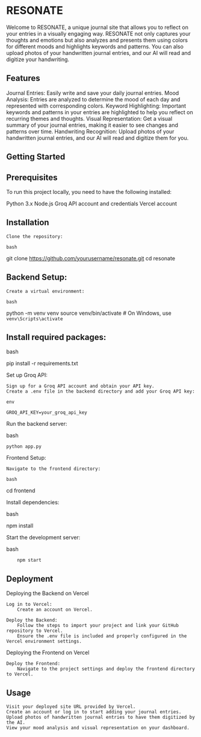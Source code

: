 # RESONATE

Welcome to RESONATE, a unique journal site that allows you to reflect on your entries in a visually engaging way. RESONATE not only captures your thoughts and emotions but also analyzes and presents them using colors for different moods and highlights keywords and patterns. You can also upload photos of your handwritten journal entries, and our AI will read and digitize your handwriting.

## Features

Journal Entries: Easily write and save your daily journal entries.
Mood Analysis: Entries are analyzed to determine the mood of each day and represented with corresponding colors.
Keyword Highlighting: Important keywords and patterns in your entries are highlighted to help you reflect on recurring themes and thoughts.
Visual Representation: Get a visual summary of your journal entries, making it easier to see changes and patterns over time.
Handwriting Recognition: Upload photos of your handwritten journal entries, and our AI will read and digitize them for you.

## Getting Started
## Prerequisites

To run this project locally, you need to have the following installed:

Python 3.x
Node.js
Groq API account and credentials
Vercel account

## Installation

    Clone the repository:

    bash

git clone https://github.com/yourusername/resonate.git
cd resonate

## Backend Setup:

    Create a virtual environment:

    bash

python -m venv venv
source venv/bin/activate  # On Windows, use `venv\Scripts\activate`

## Install required packages:

bash

pip install -r requirements.txt

Set up Groq API:

    Sign up for a Groq API account and obtain your API key.
    Create a .env file in the backend directory and add your Groq API key:

    env

    GROQ_API_KEY=your_groq_api_key

Run the backend server:

bash

    python app.py

Frontend Setup:

    Navigate to the frontend directory:

    bash

cd frontend

Install dependencies:

bash

npm install

Start the development server:

bash

        npm start

## Deployment
Deploying the Backend on Vercel

    Log in to Vercel:
        Create an account on Vercel.

    Deploy the Backend:
        Follow the steps to import your project and link your GitHub repository to Vercel.
        Ensure the .env file is included and properly configured in the Vercel environment settings.

Deploying the Frontend on Vercel

    Deploy the Frontend:
        Navigate to the project settings and deploy the frontend directory to Vercel.

## Usage

    Visit your deployed site URL provided by Vercel.
    Create an account or log in to start adding your journal entries.
    Upload photos of handwritten journal entries to have them digitized by the AI.
    View your mood analysis and visual representation on your dashboard.
